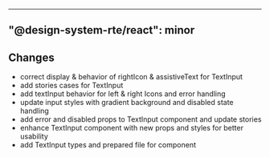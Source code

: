 ---
  "@design-system-rte/react": minor
  ---
  
  ## Changes

- correct display & behavior of rightIcon & assistiveText for TextInput
- add stories cases for TextInput
- add textInput behavior for left & right Icons and error handling
- update input styles with gradient background and disabled state handling
- add error and disabled props to TextInput component and update stories
- enhance TextInput component with new props and styles for better usability
- add TextInput types and prepared file for component

